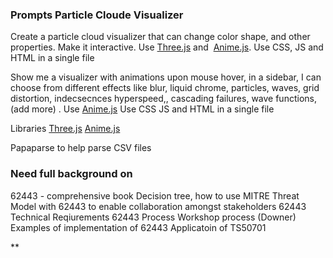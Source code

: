 ### Prompts Particle Cloude Visualizer

Create a particle cloud visualizer that can change color shape, and other properties. Make it interactive. Use [Three.js](http://three.js) and  [Anime.js](http://anime.js). Use CSS, JS and HTML in a single file

Show me a visualizer with animations upon mouse hover, in a sidebar, I can choose from different effects like blur, liquid chrome, particles, waves, grid distortion, indecsecnces hyperspeed,, cascading failures, wave functions, (add more) . Use [Anime.js](http://anime.js) Use CSS JS and HTML in a single file  

Libraries [Three.js](http://three.js) [Anime.js](http://anime.js)

Papaparse to help parse CSV files


  
### Need full background on

62443 - comprehensive book
Decision tree, how to use MITRE Threat Model with 62443 to enable collaboration amongst stakeholders
62443 Technical Reqiurements
62443 Process
Workshop process (Downer)
Examples of implementation of 62443
Applicatoin of TS50701

**